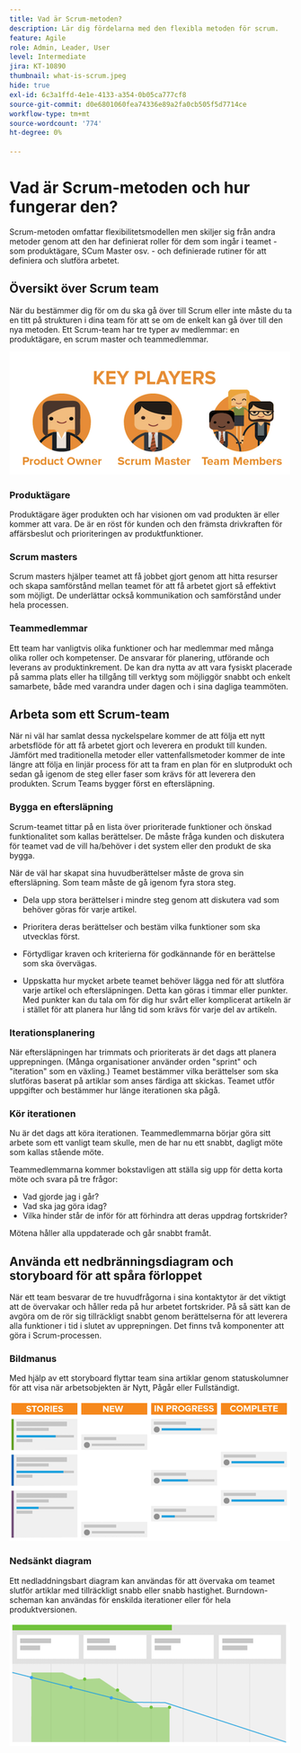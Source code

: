 ```yaml
---
title: Vad är Scrum-metoden?
description: Lär dig fördelarna med den flexibla metoden för scrum.
feature: Agile
role: Admin, Leader, User
level: Intermediate
jira: KT-10890
thumbnail: what-is-scrum.jpeg
hide: true
exl-id: 6c3a1ffd-4e1e-4133-a354-0b05ca777cf8
source-git-commit: d0e6801060fea74336e89a2fa0cb505f5d7714ce
workflow-type: tm+mt
source-wordcount: '774'
ht-degree: 0%

---
```


# Vad är Scrum-metoden och hur fungerar den?

Scrum-metoden omfattar flexibilitetsmodellen men skiljer sig från andra metoder genom att den har definierat roller för dem som ingår i teamet - som produktägare, SCum Master osv. - och definierade rutiner för att definiera och slutföra arbetet.

## Översikt över Scrum team

När du bestämmer dig för om du ska gå över till Scrum eller inte måste du ta en titt på strukturen i dina team för att se om de enkelt kan gå över till den nya metoden. Ett Scrum-team har tre typer av medlemmar: en produktägare, en scrum master och teammedlemmar.

![Deltagare i Scrum-team](assets/scrumteammembers-01.png)

### Produktägare

Produktägare äger produkten och har visionen om vad produkten är eller kommer att vara. De är en röst för kunden och den främsta drivkraften för affärsbeslut och prioriteringen av produktfunktioner.


### Scrum masters

Scrum masters hjälper teamet att få jobbet gjort genom att hitta resurser och skapa samförstånd mellan teamet för att få arbetet gjort så effektivt som möjligt. De underlättar också kommunikation och samförstånd under hela processen.


### Teammedlemmar

Ett team har vanligtvis olika funktioner och har medlemmar med många olika roller och kompetenser. De ansvarar för planering, utförande och leverans av produktinkrement. De kan dra nytta av att vara fysiskt placerade på samma plats eller ha tillgång till verktyg som möjliggör snabbt och enkelt samarbete, både med varandra under dagen och i sina dagliga teammöten.


## Arbeta som ett Scrum-team

När ni väl har samlat dessa nyckelspelare kommer de att följa ett nytt arbetsflöde för att få arbetet gjort och leverera en produkt till kunden. Jämfört med traditionella metoder eller vattenfallsmetoder kommer de inte längre att följa en linjär process för att ta fram en plan för en slutprodukt och sedan gå igenom de steg eller faser som krävs för att leverera den produkten. Scrum Teams bygger först en eftersläpning.



### Bygga en eftersläpning

Scrum-teamet tittar på en lista över prioriterade funktioner och önskad funktionalitet som kallas berättelser. De måste fråga kunden och diskutera för teamet vad de vill ha/behöver i det system eller den produkt de ska bygga.


När de väl har skapat sina huvudberättelser måste de grova sin eftersläpning. Som team måste de gå igenom fyra stora steg.


* Dela upp stora berättelser i mindre steg genom att diskutera vad som behöver göras för varje artikel.

* Prioritera deras berättelser och bestäm vilka funktioner som ska utvecklas först.

* Förtydligar kraven och kriterierna för godkännande för en berättelse som ska övervägas.

* Uppskatta hur mycket arbete teamet behöver lägga ned för att slutföra varje artikel och eftersläpningen. Detta kan göras i timmar eller punkter. Med punkter kan du tala om för dig hur svårt eller komplicerat artikeln är i stället för att planera hur lång tid som krävs för varje del av artikeln.


### Iterationsplanering

När eftersläpningen har trimmats och prioriterats är det dags att planera upprepningen. (Många organisationer använder orden &quot;sprint&quot; och &quot;iteration&quot; som en växling.) Teamet bestämmer vilka berättelser som ska slutföras baserat på artiklar som anses färdiga att skickas. Teamet utför uppgifter och bestämmer hur länge iterationen ska pågå.



### Kör iterationen

Nu är det dags att köra iterationen. Teammedlemmarna börjar göra sitt arbete som ett vanligt team skulle, men de har nu ett snabbt, dagligt möte som kallas stående möte.

Teammedlemmarna kommer bokstavligen att ställa sig upp för detta korta möte och svara på tre frågor:

* Vad gjorde jag i går?
* Vad ska jag göra idag?
* Vilka hinder står de inför för att förhindra att deras uppdrag fortskrider?


Mötena håller alla uppdaterade och går snabbt framåt.



## Använda ett nedbränningsdiagram och storyboard för att spåra förloppet

När ett team besvarar de tre huvudfrågorna i sina kontaktytor är det viktigt att de övervakar och håller reda på hur arbetet fortskrider. På så sätt kan de avgöra om de rör sig tillräckligt snabbt genom berättelserna för att leverera alla funktioner i tid i slutet av upprepningen. Det finns två komponenter att göra i Scrum-processen.


### Bildmanus

Med hjälp av ett storyboard flyttar team sina artiklar genom statuskolumner för att visa när arbetsobjekten är Nytt, Pågår eller Fullständigt.

![Bildmanus](assets/storyboard-01.png)


### Nedsänkt diagram

Ett nedladdningsbart diagram kan användas för att övervaka om teamet slutför artiklar med tillräckligt snabb eller snabb hastighet. Burndown-scheman kan användas för enskilda iterationer eller för hela produktversionen.

![Nedladdningsdiagram](assets/burndown-01.png)
